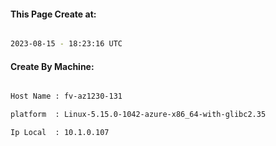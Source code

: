 
   
#### This Page Create at:

```bash

2023-08-15 - 18:23:16 UTC

```

#### Create By Machine:

```bash

Host Name : fv-az1230-131

platform  : Linux-5.15.0-1042-azure-x86_64-with-glibc2.35

Ip Local  : 10.1.0.107

```

